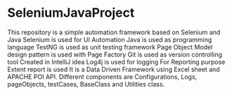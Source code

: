 # SeleniumJavaProject
This repository is a simple automation framework based on Selenium and Java Selenium is used for UI Automation Java is used as programming language TestNG is used as unit testing framework Page Object Model design pattern is used with Page Factory Git is used as version controlling tool Created in IntelliJ idea Log4j is used for logging For Reporting purpose Extent report is used It is a Data Driven Framework using Excel sheet and APACHE POI API. Different components are Configurations, Logs, pageObjects, testCases, BaseClass and Utilities class.
